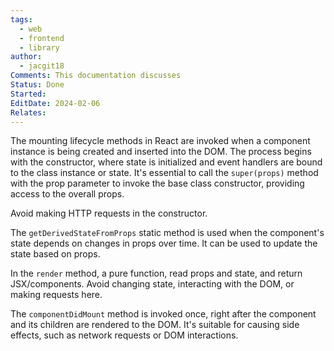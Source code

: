 ```yaml
---
tags:
  - web
  - frontend
  - library
author:
  - jacgit18
Comments: This documentation discusses
Status: Done
Started: 
EditDate: 2024-02-06
Relates:
---
```

The mounting lifecycle methods in React are invoked when a component instance is being created and inserted into the DOM. The process begins with the constructor, where state is initialized and event handlers are bound to the class instance or state. It's essential to call the `super(props)` method with the prop parameter to invoke the base class constructor, providing access to the overall props.

Avoid making HTTP requests in the constructor.

The `getDerivedStateFromProps` static method is used when the component's state depends on changes in props over time. It can be used to update the state based on props.

In the `render` method, a pure function, read props and state, and return JSX/components. Avoid changing state, interacting with the DOM, or making requests here.

The `componentDidMount` method is invoked once, right after the component and its children are rendered to the DOM. It's suitable for causing side effects, such as network requests or DOM interactions.